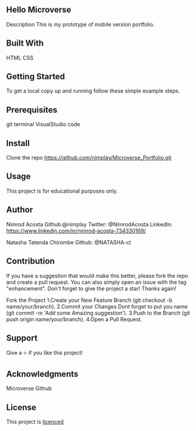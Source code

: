 Hello Microverse
----------------
 Description
  This is my prototype of mobile version portfolio.   
   
Built With
----------
 HTML 
 CSS  

Getting Started
---------------
 To get a local copy up and running follow these simple example steps.

Prerequisites
-------------
 git terminal 
 VisualStudio code

Install
-------
 Clone the repo https://github.com/nimplay/Microverse_Portfolio.git

Usage
-----
 This project is for educational purposes only.

Author
------
 Nimrod Acosta 
 Github:@nimplay 
 Twitter: @NimrodAcosta 
 LinkedIn: https://www.linkedin.com/in/nimrod-acosta-734330169/

Natasha Tatenda Chirombe
Github: @NATASHA-ct

Contribution
------------
 If you have a suggestion that would make this better, please fork the repo and create a pull request. You can also simply open an issue with the tag "enhancement". Don't forget to give the project a star! Thanks again!

 Fork the Project 
 1.Create your New Feature Branch (git checkout -b name/your/branch). 
 2.Commit your Changes Dont forget to put you name (git commit -m 'Add some Amazing suggestion'). 
 3.Push to the Branch (git push origin name/your/branch). 
 4.Open a Pull Request.

Support
-------
 Give a ⭐️ if you like this project!

Acknowledgments
---------------
 Microverse 
 Github 

License
-------
 This project is [licenced](/MIT.md) 